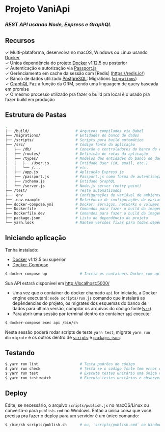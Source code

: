 # Projeto VaniApi
### *REST API usando Node, Express e GraphQL*

## Recursos

✓ Multi-plataforma, desenvolva no macOS, Windows ou Linux  usando [Docker](https://www.docker.com/)<br>
✓ Única dependência do projeto [Docker](https://www.docker.com/) v1.12.5 ou posterior<br>
✓ Autenticação e autorização via [Passport.js]([`src/passport`](./src/passport))<br>
✓ Gerênciamento em cache da sessão com [Redis] (https://redis.io/)<br>
✓ Banco de dados utilizado [PostgreSQL](https://www.postgresql.org/): Migrations ([`migrations`](./migrations))<br>
✓ [GraphQL](http://graphql.org/) Faz a função da ORM, sendo uma linguagem de query baseada em promise<br>
✓ O mesmo processo utilizado pra fazer o build pra local é o usado pra fazer build em produção<br>

## Estrutura de Pastas
```bash
.
├── /build/                     # Arquivos compilados via Babel
├── /migrations/                # Entidades do banco de dados
├── /scripts/                   # Scripts para build automático
├── /src/                       # Código fonte da aplicação
│   ├── /db/                    # Conexão e controladores do banco de dados
│   ├── /routes/                # Definição de rotas da aplicação
│   ├── /types/                 # Modelos das entidades do banco de dados
│   │   ├── /User.js            # Entidade User (id, email, etc.)
│   │   └── /...                # etc.
│   ├── /app.js                 # Aplicação Express.js
│   ├── /passport.js            # Passport.js como forma de autenticação
│   ├── /schema.js              # Entidade GraphQL
│   └── /server.js              # Node.js server (entry point)
├── /test/                      # Teste automatizados
├── .env                        # Configurações de variável de ambiente para desenvolvimento
├── .env.example                # Referência de configurações de variaveis de ambiente
├── docker-compose.yml          # Docker: serviços, networks e volumes
├── Dockerfile                  # Comandos para fazer o build da imagem de docker em produção
├── Dockerfile.dev              # Comandos para fazer o build da imagem de docker em desenvolvimento
├── package.json                # Lista de dependência do projeto
└── yarn.lock                   # Mantém versões fixas para todas depêndencias
```

## Iniciando aplicação
Tenha instalado:
- [Docker](https://www.docker.com/) v1.12.5 ou superior
- [Docker-Compose](https://docs.docker.com/compose/install/)

```bash
$ docker-compose up               # Inicia os containers Docker com aplicação rodando 
```
Sua API estará disponível em [http://localhost:5000/](http://localhost:5000/)

- Uma vez que o container do docker chamado `api` for iniciado, a Docker engine executará: `node scripts/run.js`  comando que instalará as depêndencias do projeto, os migrates dos esquemas do banco de dados para ultima versão, compilar os arquivos do código fonte([`src`](./src)).
- Para abrir uma sessão por terminal dentro do container `api` execute:
```bash
$ docker-compose exec api /bin/sh
```
Nesta sessão poderá rodar scripts de teste `yarn test`, migrate `yarn run db:migrate` e os outros dentro de [`scripts`](./scripts) e [`package.json`](./package.json).

## Testando

```bash
$ yarn run lint                   # Testa padrões do código
$ yarn run check                  # Testa se o código fonte tem erros de tipagem
$ yarn run test                   # Execute testes unitário uma única vez
$ yarn run test:watch             # Executa testes unitários e observer
```

## Deploy

Edite, se necessário, o arquivo `scripts/publish.js` no macOS/Linux ou converta-o para
`publish.cmd` no Windows. Então a única coisa que você precisa pra fazer o deploy para um servidor é um único comando:

```bash
$ /bin/sh scripts/publish.sh      # ou, `scripts/publish.cmd` no Windows
```
